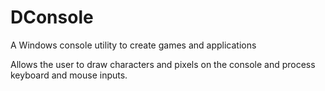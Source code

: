 # DConsole
A Windows console utility to create games and applications


Allows the user to draw characters and pixels on the console and process keyboard and mouse inputs.
